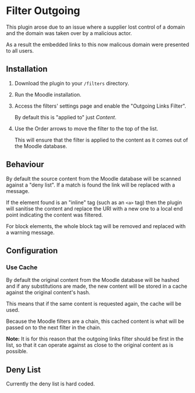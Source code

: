 # Filter Outgoing
This plugin  arose due to an issue where a supplier lost control of a domain 
and the domain was taken over by a malicious actor.

As a result the embedded links to this now malicous domain were presented to all users.

## Installation
1. Download the plugin to your `/filters` directory.
2. Run the Moodle installation.
3. Access the filters' settings page and enable the "Outgoing Links Filter". 

   By default this is "applied to" just *Content*.
4. Use the Order arrows to move the filter to the top of the list.

   This will ensure that the filter is applied to the content as it comes 
   out of the Moodle database.

## Behaviour
By default the source content from the Moodle database will be scanned 
against a "deny list". If a match is found the link will be replaced with
a message. 

If the element found is an "inline" tag (such as an `<a>` tag) then the 
plugin will sanitise the content and replace the URI with a new one to a 
local end point indicating the content was filtered.

For block elements, the whole block tag will be removed and replaced with a 
warning message.

## Configuration
### Use Cache
By default the original content from the Moodle database will be hashed and 
if any substitutions are made, the new content will be stored in a cache 
against the original content's hash.

This means that if the same content is requested again, the cache will be used.

Because the Moodle filters are a chain, this cached content is what will be 
passed on to the next filter in the chain. 

**Note:** It is for this reason that the outgoing links filter should be 
first in the list, so that it can operate against as close to the original 
content as is possible.

## Deny List
Currently the deny list is hard coded.
